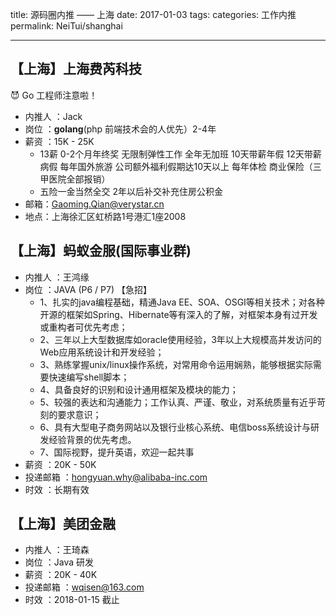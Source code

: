 title: 源码圈内推 —— 上海
date: 2017-01-03
tags:
categories: 工作内推
permalink: NeiTui/shanghai

---

## 【上海】上海费芮科技

😈 Go 工程师注意啦！

* 内推人 ：Jack
* 岗位 ：**golang**(php 前端技术会的人优先）2-4年
* 薪资 ：15K - 25K
    * 13薪 0-2个月年终奖 无限制弹性工作 全年无加班 10天带薪年假 12天带薪病假 每年国外旅游 公司额外福利假期达10天以上 每年体检 商业保险（三甲医院全部报销）
    * 五险一金当然全交 2年以后补交补充住房公积金
* 邮箱：Gaoming.Qian@verystar.cn
* 地点：上海徐汇区虹桥路1号港汇1座2008

## 【上海】蚂蚁金服(国际事业群)

* 内推人 ：王鸿缘
* 岗位 ：JAVA (P6 / P7) 【急招】
    * 1、扎实的java编程基础，精通Java EE、SOA、OSGI等相关技术；对各种开源的框架如Spring、Hibernate等有深入的了解，对框架本身有过开发或重构者可优先考虑； 
    * 2、三年以上大型数据库如oracle使用经验，3年以上大规模高并发访问的Web应用系统设计和开发经验； 
    * 3、熟练掌握unix/linux操作系统，对常用命令运用娴熟，能够根据实际需要快速编写shell脚本； 
    * 4、具备良好的识别和设计通用框架及模块的能力； 
    * 5、较强的表达和沟通能力；工作认真、严谨、敬业，对系统质量有近乎苛刻的要求意识； 
    * 6、具有大型电子商务网站以及银行业核心系统、电信boss系统设计与研发经验背景的优先考虑。
    * 7、国际视野，提升英语，欢迎一起共事
* 薪资 ：20K - 50K
* 投递邮箱 ：hongyuan.why@alibaba-inc.com
* 时效 ：长期有效

## 【上海】美团金融

* 内推人 ：王琦森
* 岗位 ：Java 研发
* 薪资 ：20K - 40K
* 投递邮箱 ：wqisen@163.com
* 时效 ：2018-01-15 截止

